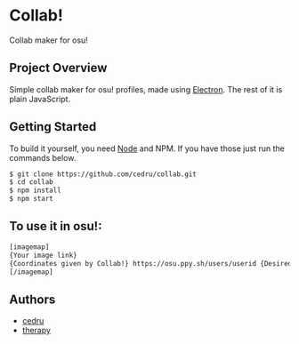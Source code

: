 # Collab!

Collab maker for osu!

## Project Overview

Simple collab maker for osu! profiles, made using [Electron](https://www.electronjs.org/). The rest of it is plain JavaScript.

## Getting Started

To build it yourself, you need [Node](https://nodejs.org/en) and NPM. If you have those just run the commands below.

```bash
$ git clone https://github.com/cedru/collab.git
$ cd collab
$ npm install
$ npm start
```

## To use it in osu!:
```bash
[imagemap]
{Your image link}
{Coordinates given by Collab!} https://osu.ppy.sh/users/userid {Desired username}
[/imagemap]
```

## Authors

* [cedru](https://github.com/cedru)
* [therapy](https://github.com/therapys)
